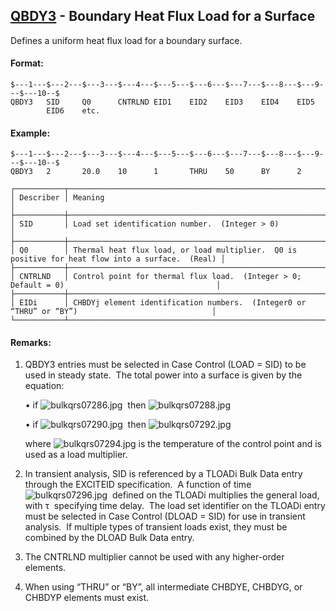 ## [QBDY3](https://help.hexagonmi.com/bundle/MSC_Nastran_2022.4/page/Nastran_Combined_Book/qrg/bulkqrs/TOC.QBDY3.xhtml) - Boundary Heat Flux Load for a Surface

Defines a uniform heat flux load for a boundary surface.

#### Format:

```nastran
$---1---$---2---$---3---$---4---$---5---$---6---$---7---$---8---$---9---$---10--$
QBDY3   SID     Q0      CNTRLND EID1    EID2    EID3    EID4    EID5            
        EID6    etc.                                                            
```
#### Example:

```nastran
$---1---$---2---$---3---$---4---$---5---$---6---$---7---$---8---$---9---$---10--$
QBDY3   2       20.0    10      1       THRU    50      BY      2               
```
```text
┌───────────┬───────────────────────────────────────────────────────────────────────────────────────────────────┐
│ Describer │ Meaning                                                                                           │
├───────────┼───────────────────────────────────────────────────────────────────────────────────────────────────┤
│ SID       │ Load set identification number.  (Integer > 0)                                                    │
├───────────┼───────────────────────────────────────────────────────────────────────────────────────────────────┤
│ Q0        │ Thermal heat flux load, or load multiplier.  Q0 is positive for heat flow into a surface.  (Real) │
├───────────┼───────────────────────────────────────────────────────────────────────────────────────────────────┤
│ CNTRLND   │ Control point for thermal flux load.  (Integer > 0; Default = 0)                                  │
├───────────┼───────────────────────────────────────────────────────────────────────────────────────────────────┤
│ EIDi      │ CHBDYj element identification numbers.  (Integer0 or “THRU” or “BY”)                              │
└───────────┴───────────────────────────────────────────────────────────────────────────────────────────────────┘
```
#### Remarks:

1. QBDY3 entries must be selected in Case Control (LOAD = SID) to be used in steady state.  The total power into a surface is given by the equation:

     • if  ![bulkqrs07286.jpg](https://help-be.hexagonmi.com/bundle/MSC_Nastran_2022.4/page/Nastran_Combined_Book/qrg/bulkqrs/../../../assets/bulkqrs07286.jpg?_LANG=enus)  then  ![bulkqrs07288.jpg](https://help-be.hexagonmi.com/bundle/MSC_Nastran_2022.4/page/Nastran_Combined_Book/qrg/bulkqrs/../../../assets/bulkqrs07288.jpg?_LANG=enus)

     • if  ![bulkqrs07290.jpg](https://help-be.hexagonmi.com/bundle/MSC_Nastran_2022.4/page/Nastran_Combined_Book/qrg/bulkqrs/../../../assets/bulkqrs07290.jpg?_LANG=enus)  then  ![bulkqrs07292.jpg](https://help-be.hexagonmi.com/bundle/MSC_Nastran_2022.4/page/Nastran_Combined_Book/qrg/bulkqrs/../../../assets/bulkqrs07292.jpg?_LANG=enus)

     where  ![bulkqrs07294.jpg](https://help-be.hexagonmi.com/bundle/MSC_Nastran_2022.4/page/Nastran_Combined_Book/qrg/bulkqrs/../../../assets/bulkqrs07294.jpg?_LANG=enus)  is the temperature of the control point and is used as a load multiplier.

2. In transient analysis, SID is referenced by a TLOADi Bulk Data entry through the EXCITEID specification.  A function of time  ![bulkqrs07296.jpg](https://help-be.hexagonmi.com/bundle/MSC_Nastran_2022.4/page/Nastran_Combined_Book/qrg/bulkqrs/../../../assets/bulkqrs07296.jpg?_LANG=enus)  defined on the TLOADi multiplies the general load, with  τ  specifying time delay.  The load set identifier on the TLOADi entry must be selected in Case Control (DLOAD = SID) for use in transient analysis.  If multiple types of transient loads exist, they must be combined by the DLOAD Bulk Data entry.

3. The CNTRLND multiplier cannot be used with any higher-order elements.

4. When using “THRU” or “BY”, all intermediate CHBDYE, CHBDYG, or CHBDYP elements must exist.

